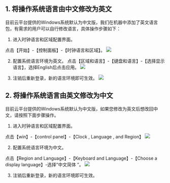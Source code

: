 ## 1. 将操作系统语言由中文修改为英文
目前云平台提供的Windows系统默认为中文版，我们在机器中添加了英文语言包，有需求的用户可以自行修改语言，具体操作步骤如下：

1) 进入时钟语言和区域配置界面。

点击【开始】-【控制面板】-【时钟语言和区域】。
![](https://mccdn.qcloud.com/img56b2c6a557f1d.png)

2) 配置系统语言环境为英文。
点击【区域和语言】-【键盘和语言】-【选择显示语言】，选择English后点击应用。
![](https://mccdn.qcloud.com/img56b2cae09fb31.png)

3) 注销后重新登录，新的语言环境即可生效。
![](https://mccdn.qcloud.com/img56b2cb1187063.png)

## 2. 将操作系统语言由英文修改为中文
目前云平台提供的Windows系统默认为中文版，如果您修改为英文后想改回中文，请按照下面步骤操作。

1) 进入时钟语言和区域配置界面。

点击【win】-【control panel】-【Clock , Language , and Region】
![](https://mccdn.qcloud.com/img56b2cba747605.png)

2) 配置系统语言环境为中文。

点击【Region and Language】-【Keyboard and Language】-【Choose a display language】-选择“中文简体 ”。
![](https://mccdn.qcloud.com/img56b2cc12cdcc2.png)

3) 注销后重新登录，新的语言环境即可生效。